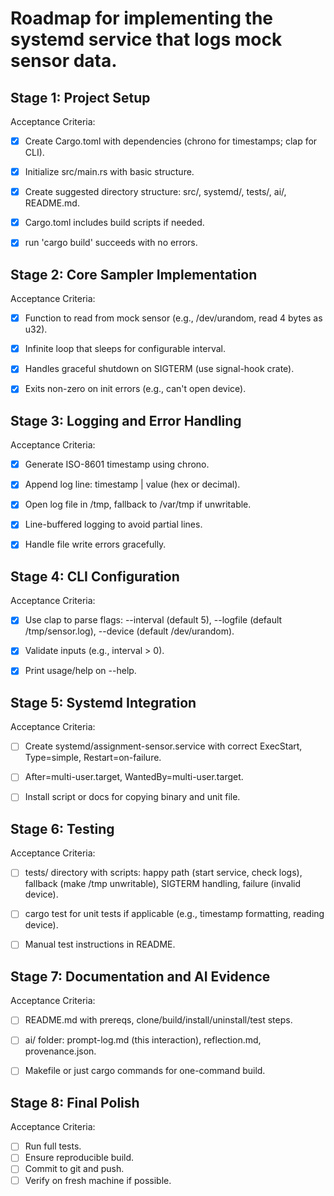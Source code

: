 # Roadmap for implementing the systemd service that logs mock sensor data.


## Stage 1: Project Setup
Acceptance Criteria:
- [X] Create Cargo.toml with dependencies (chrono for timestamps; clap for CLI).
- [X] Initialize src/main.rs with basic structure.
- [X] Create suggested directory structure: src/, systemd/, tests/, ai/, README.md.
- [X] Cargo.toml includes build scripts if needed.
- [X] run 'cargo build' succeeds with no errors.


## Stage 2: Core Sampler Implementation
Acceptance Criteria:
- [X] Function to read from mock sensor (e.g., /dev/urandom, read 4 bytes as u32).
- [X] Infinite loop that sleeps for configurable interval.
- [X] Handles graceful shutdown on SIGTERM (use signal-hook crate).
- [X] Exits non-zero on init errors (e.g., can't open device).


## Stage 3: Logging and Error Handling 
Acceptance Criteria:
- [X] Generate ISO-8601 timestamp using chrono.
- [X] Append log line: timestamp | value (hex or decimal).
- [X] Open log file in /tmp, fallback to /var/tmp if unwritable.
- [X] Line-buffered logging to avoid partial lines.
- [X] Handle file write errors gracefully.


## Stage 4: CLI Configuration 
Acceptance Criteria:
- [X] Use clap to parse flags: --interval <seconds> (default 5), --logfile <path> (default /tmp/sensor.log), --device <path> (default /dev/urandom).
- [X] Validate inputs (e.g., interval > 0).
- [X] Print usage/help on --help.


## Stage 5: Systemd Integration 
Acceptance Criteria:
- [ ] Create systemd/assignment-sensor.service with correct ExecStart, Type=simple, Restart=on-failure.
- [ ] After=multi-user.target, WantedBy=multi-user.target.
- [ ] Install script or docs for copying binary and unit file.


## Stage 6: Testing 
Acceptance Criteria:
- [ ] tests/ directory with scripts: happy path (start service, check logs), fallback (make /tmp unwritable), SIGTERM handling, failure (invalid device).
- [ ] cargo test for unit tests if applicable (e.g., timestamp formatting, reading device).
- [ ] Manual test instructions in README.


## Stage 7: Documentation and AI Evidence 
Acceptance Criteria:
- [ ] README.md with prereqs, clone/build/install/uninstall/test steps.
- [ ] ai/ folder: prompt-log.md (this interaction), reflection.md, provenance.json.
- [ ] Makefile or just cargo commands for one-command build.


## Stage 8: Final Polish 
Acceptance Criteria:
- [ ] Run full tests.
- [ ] Ensure reproducible build.
- [ ] Commit to git and push.
- [ ] Verify on fresh machine if possible.
